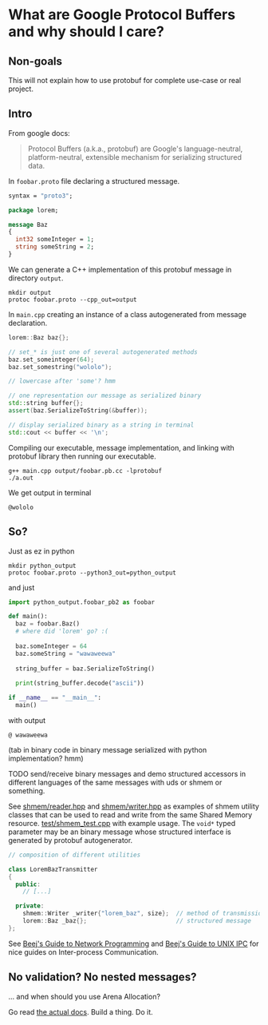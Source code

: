 # What are Google Protocol Buffers and why should I care?

## Non-goals

This will not explain how to use protobuf for complete use-case or real project.

## Intro

From google docs:

> Protocol Buffers (a.k.a., protobuf) are Google's language-neutral, platform-neutral, extensible mechanism for serializing structured data.

In `foobar.proto` file declaring a structured message.

```protobuf
syntax = "proto3";

package lorem;

message Baz
{
  int32 someInteger = 1;
  string someString = 2;
}
```

We can generate a C++ implementation of this protobuf message in directory `output`.

```
mkdir output
protoc foobar.proto --cpp_out=output
```

In `main.cpp` creating an instance of a class autogenerated from message declaration.

```cpp
lorem::Baz baz{};

// set_* is just one of several autogenerated methods
baz.set_someinteger(64);
baz.set_somestring("wololo");

// lowercase after 'some'? hmm

// one representation our message as serialized binary
std::string buffer{};
assert(baz.SerializeToString(&buffer));

// display serialized binary as a string in terminal
std::cout << buffer << '\n';
```

Compiling our executable, message implementation, and linking with protobuf library then running our executable.

```
g++ main.cpp output/foobar.pb.cc -lprotobuf
./a.out
```

We get output in terminal

```
@wololo
```

## So?

Just as ez in python

```
mkdir python_output
protoc foobar.proto --python3_out=python_output
```

and just

```python
import python_output.foobar_pb2 as foobar

def main():
  baz = foobar.Baz()
  # where did 'lorem' go? :(
  
  baz.someInteger = 64
  baz.someString = "wawaweewa"
  
  string_buffer = baz.SerializeToString()
  
  print(string_buffer.decode("ascii"))

if __name__ == "__main__":
  main()
```

with output
```
@ wawaweewa
```

(tab in binary code in binary message serialized with python implementation? hmm)

TODO send/receive binary messages and demo structured accessors in different languages of the same messages with uds or shmem or something.

See [shmem/reader.hpp](https://github.com/nkavid/sandbox-gfx/blob/main/gfx/shmem/reader.hpp) and [shmem/writer.hpp](https://github.com/nkavid/sandbox-gfx/blob/main/gfx/shmem/writer.hpp) as examples of shmem utility classes that can be used to read and write from the same Shared Memory resource. [test/shmem_test.cpp](https://github.com/nkavid/sandbox-gfx/blob/main/gfx/test/shmem_test.cpp) with example usage. The `void*` typed parameter may be an binary message whose structured interface is generated by protobuf autogenerator.

```cpp
// composition of different utilities

class LoremBazTransmitter
{
  public:
    // [...]

  private:
    shmem::Writer _writer{"lorem_baz", size};  // method of transmission
    lorem::Baz _baz{};                         // structured message
};
```

See [Beej's Guide to Network Programming](https://beej.us/guide/bgnet/) and [Beej's Guide to UNIX IPC](https://beej.us/guide/bgipc/) for nice guides on Inter-process Communication.

## No validation? No nested messages?

... and when should you use Arena Allocation?

Go read [the actual docs](https://github.com/protocolbuffers/protobuf). Build a thing. Do it.
